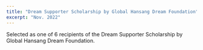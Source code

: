 ```yaml
---
title: "Dream Supporter Scholarship by Global Hansang Dream Foundation"
excerpt: "Nov. 2022"
---
```


Selected as one of 6 recipients of the Dream Supporter Scholarship by Global Hansang Dream Foundation.

